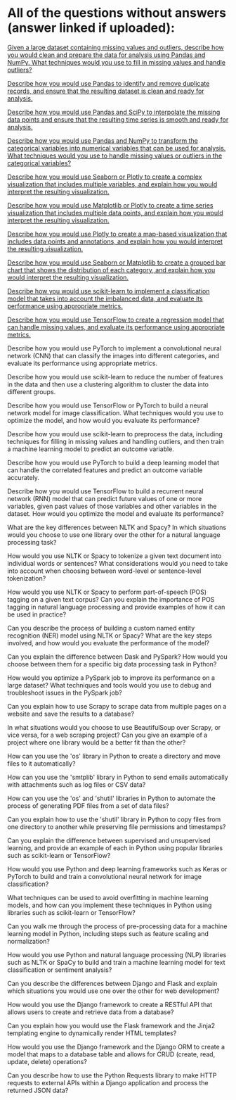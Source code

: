# All of the questions without answers (answer linked if uploaded):

[Given a large dataset containing missing values and outliers, describe how you would clean and prepare the data for analysis using Pandas and NumPy. What techniques would you use to fill in missing values and handle outliers?](https://github.com/PeterPCW/GPT-Technical-Interviews/blob/main/Python%20DS-ML-AI/Cleaning%20Rough%20Dataset.md)

[Describe how you would use Pandas to identify and remove duplicate records, and ensure that the resulting dataset is clean and ready for analysis.](https://github.com/PeterPCW/GPT-Technical-Interviews/blob/main/Python%20DS-ML-AI/Pandas%20Remove%20Duplicates.md)

[Describe how you would use Pandas and SciPy to interpolate the missing data points and ensure that the resulting time series is smooth and ready for analysis.](https://github.com/PeterPCW/GPT-Technical-Interviews/blob/main/Python%20DS-ML-AI/Pandas%20SciPy%20Interpolate.md)

[Describe how you would use Pandas and NumPy to transform the categorical variables into numerical variables that can be used for analysis. What techniques would you use to handle missing values or outliers in the categorical variables?](https://github.com/PeterPCW/GPT-Technical-Interviews/blob/main/Python%20DS-ML-AI/Pandas%20Transform%20Variables.md)

[Describe how you would use Seaborn or Plotly to create a complex visualization that includes multiple variables, and explain how you would interpret the resulting visualization.](https://github.com/PeterPCW/GPT-Technical-Interviews/blob/main/Python%20DS-ML-AI/Seaborn%20Complex%20Visualization.md)

[Describe how you would use Matplotlib or Plotly to create a time series visualization that includes multiple data points, and explain how you would interpret the resulting visualization.](https://github.com/PeterPCW/GPT-Technical-Interviews/blob/main/Python%20DS-ML-AI/Matplotlib%20Plotly%20Time%20Series.md)

[Describe how you would use Plotly to create a map-based visualization that includes data points and annotations, and explain how you would interpret the resulting visualization.](https://github.com/PeterPCW/GPT-Technical-Interviews/blob/main/Python%20DS-ML-AI/Plotly%20Mapped%20Annotations.md)

[Describe how you would use Seaborn or Matplotlib to create a grouped bar chart that shows the distribution of each category, and explain how you would interpret the resulting visualization.](https://github.com/PeterPCW/GPT-Technical-Interviews/blob/main/Python%20DS-ML-AI/Seaborn%20Bar%20Chart.md)

[Describe how you would use scikit-learn to implement a classification model that takes into account the imbalanced data, and evaluate its performance using appropriate metrics.](https://github.com/PeterPCW/GPT-Technical-Interviews/blob/main/Python%20DS-ML-AI/Scikit-Learn%20Imbalanced%20Classification%20Model.md)

[Describe how you would use TensorFlow to create a regression model that can handle missing values, and evaluate its performance using appropriate metrics.](https://github.com/PeterPCW/GPT-Technical-Interviews/blob/main/Python%20DS-ML-AI/TensorFlow%20Regression%20Missing%20Values.md)

Describe how you would use PyTorch to implement a convolutional neural network (CNN) that can classify the images into different categories, and evaluate its performance using appropriate metrics.

Describe how you would use scikit-learn to reduce the number of features in the data and then use a clustering algorithm to cluster the data into different groups.

Describe how you would use TensorFlow or PyTorch to build a neural network model for image classification. What techniques would you use to optimize the model, and how would you evaluate its performance?

Describe how you would use scikit-learn to preprocess the data, including techniques for filling in missing values and handling outliers, and then train a machine learning model to predict an outcome variable.

Describe how you would use PyTorch to build a deep learning model that can handle the correlated features and predict an outcome variable accurately.

Describe how you would use TensorFlow to build a recurrent neural network (RNN) model that can predict future values of one or more variables, given past values of those variables and other variables in the dataset. How would you optimize the model and evaluate its performance?

What are the key differences between NLTK and Spacy? In which situations would you choose to use one library over the other for a natural language processing task?

How would you use NLTK or Spacy to tokenize a given text document into individual words or sentences? What considerations would you need to take into account when choosing between word-level or sentence-level tokenization?

How would you use NLTK or Spacy to perform part-of-speech (POS) tagging on a given text corpus? Can you explain the importance of POS tagging in natural language processing and provide examples of how it can be used in practice?

Can you describe the process of building a custom named entity recognition (NER) model using NLTK or Spacy? What are the key steps involved, and how would you evaluate the performance of the model?

Can you explain the difference between Dask and PySpark? How would you choose between them for a specific big data processing task in Python?

How would you optimize a PySpark job to improve its performance on a large dataset? What techniques and tools would you use to debug and troubleshoot issues in the PySpark job?

Can you explain how to use Scrapy to scrape data from multiple pages on a website and save the results to a database?

In what situations would you choose to use BeautifulSoup over Scrapy, or vice versa, for a web scraping project? Can you give an example of a project where one library would be a better fit than the other?

How can you use the 'os' library in Python to create a directory and move files to it automatically?

How can you use the 'smtplib' library in Python to send emails automatically with attachments such as log files or CSV data?

How can you use the 'os' and 'shutil' libraries in Python to automate the process of generating PDF files from a set of data files?

Can you explain how to use the 'shutil' library in Python to copy files from one directory to another while preserving file permissions and timestamps?

Can you explain the difference between supervised and unsupervised learning, and provide an example of each in Python using popular libraries such as scikit-learn or TensorFlow?

How would you use Python and deep learning frameworks such as Keras or PyTorch to build and train a convolutional neural network for image classification?

What techniques can be used to avoid overfitting in machine learning models, and how can you implement these techniques in Python using libraries such as scikit-learn or TensorFlow?

Can you walk me through the process of pre-processing data for a machine learning model in Python, including steps such as feature scaling and normalization?

How would you use Python and natural language processing (NLP) libraries such as NLTK or SpaCy to build and train a machine learning model for text classification or sentiment analysis?

Can you describe the differences between Django and Flask and explain which situations you would use one over the other for web development?

How would you use the Django framework to create a RESTful API that allows users to create and retrieve data from a database?

Can you explain how you would use the Flask framework and the Jinja2 templating engine to dynamically render HTML templates?

How would you use the Django framework and the Django ORM to create a model that maps to a database table and allows for CRUD (create, read, update, delete) operations?

Can you describe how to use the Python Requests library to make HTTP requests to external APIs within a Django application and process the returned JSON data?
